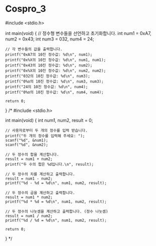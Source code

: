 # Cospro_3
#include <stdio.h>

int main(void) {
    // 정수형 변수들을 선언하고 초기화합니다.
    int num1 = 0xA7, num2 = 0x43;
    int num3 = 032, num4 = 24;               
    
    // 각 변수들의 값을 출력합니다.
    printf("0xA7의 10진 정수값: %d\n", num1);
    printf("0x%X의 10진 정수값: %d\n", num1, num1);
    printf("0x43의 10진 정수값: %d\n", num2);
    printf("0x%X의 10진 정수값: %d\n", num2, num2);
    printf("032의 10진 정수값: %d\n", num3);
    printf("0%o의 10진 정수값: %d\n", num3, num3);
    printf("24의 10진 정수값: %d\n", num4);
    printf("0%o의 10진 정수값: %d\n", num4, num4);
    
    return 0;
}
/*
#include <stdio.h>

int main(void) {
    int num1, num2, result = 0;
    
    // 사용자로부터 두 개의 정수를 입력 받습니다.
    printf("두 개의 정수를 입력해 주세요: ");
    scanf("%d", &num1);
    scanf("%d", &num2);
    
    // 두 정수의 합을 계산합니다.
    result = num1 + num2;
    printf("두 수의 합은 %d입니다.\n", result);
    
    // 두 정수의 차를 계산하고 출력합니다.
    result = num1 - num2;
    printf("%d - %d = %d\n", num1, num2, result);
    
    // 두 정수의 곱을 계산하고 출력합니다.
    result = num1 * num2;
    printf("%d * %d = %d\n", num1, num2, result);
    
    // 두 정수의 나눗셈을 계산하고 출력합니다. (정수 나눗셈)
    result = num1 / num2;
    printf("%d / %d = %d\n", num1, num2, result);
    
    return 0;
}
*/
